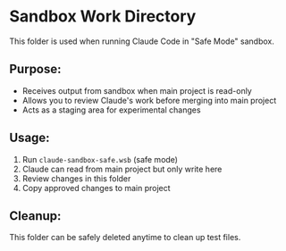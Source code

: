 # Sandbox Work Directory

This folder is used when running Claude Code in "Safe Mode" sandbox.

## Purpose:
- Receives output from sandbox when main project is read-only
- Allows you to review Claude's work before merging into main project
- Acts as a staging area for experimental changes

## Usage:
1. Run `claude-sandbox-safe.wsb` (safe mode)
2. Claude can read from main project but only write here
3. Review changes in this folder
4. Copy approved changes to main project

## Cleanup:
This folder can be safely deleted anytime to clean up test files.